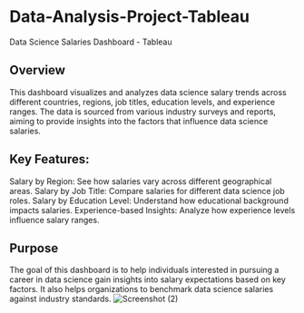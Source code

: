 # Data-Analysis-Project-Tableau
Data Science Salaries Dashboard - Tableau
## Overview
This dashboard visualizes and analyzes data science salary trends across different countries, regions, job titles, education levels, and experience ranges. The data is sourced from various industry surveys and reports, aiming to provide insights into the factors that influence data science salaries.

## Key Features:
Salary by Region: See how salaries vary across different geographical areas.
Salary by Job Title: Compare salaries for different data science job roles.
Salary by Education Level: Understand how educational background impacts salaries.
Experience-based Insights: Analyze how experience levels influence salary ranges.
## Purpose
The goal of this dashboard is to help individuals interested in pursuing a career in data science gain insights into salary expectations based on key factors. It also helps organizations to benchmark data science salaries against industry standards.
![Screenshot (2)](https://github.com/user-attachments/assets/5063d5c6-9b25-4021-ad60-4681305fddb2)
